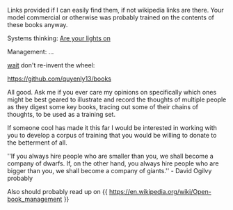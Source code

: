 Links provided if I can easily find them, if not wikipedia links are there.
Your model commercial or otherwise was probably trained on the contents of these books anyway.

Systems thinking:
[Are your lights on](https://github.com/quyenly13/books/blob/master/Problem%20Solving/Donald%20C.%20Gause%20-%20Are%20Your%20Lights%20On.pdf)

Management:
...

[wait](https://en.wikipedia.org/wiki/Who_Moved_My_Cheese%3F) don't re-invent the wheel:

https://github.com/quyenly13/books 

All good. Ask me if you ever care my opinions on specifically which ones might be best geared to illustrate and record the thoughts of multiple people as they digest some key books, tracing out some of their chains of thoughts, to be used as a training set. 

If someone cool has made it this far I would be interested in working with you to develop a corpus of training that you would be willing to donate to the betterment of all. 

''If you always hire people who are smaller than you, we shall become a company of dwarfs. If, on the other hand, you always hire people who are bigger than you, we shall become a company of giants.'' - David Ogilvy probably

Also should probably read up on {{ https://en.wikipedia.org/wiki/Open-book_management }}


